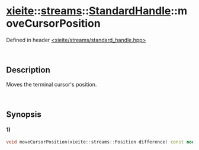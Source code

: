 # [xieite](../../../../../xieite.md)\:\:[streams](../../../../../streams.md)\:\:[StandardHandle](../../../standard_handle.md)\:\:moveCursorPosition
Defined in header [<xieite/streams/standard_handle.hpp>](../../../../../../include/xieite/streams/standard_handle.hpp)

&nbsp;

## Description
Moves the terminal cursor's position.

&nbsp;

## Synopsis
#### 1)
```cpp
void moveCursorPosition(xieite::streams::Position difference) const noexcept;
```
